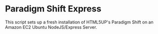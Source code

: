 # Paradigm Shift Express

This script sets up a fresh installation of HTML5UP's Paradigm Shift on an Amazon EC2 Ubuntu NodeJS/Express Server.
